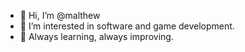 - 👋 Hi, I’m @malthew
- 👀 I’m interested in software and game development.
- 🌱 Always learning, always improving.

<!---
malthew/malthew is a ✨ special ✨ repository because its `README.md` (this file) appears on your GitHub profile.
You can click the Preview link to take a look at your changes.
--->
